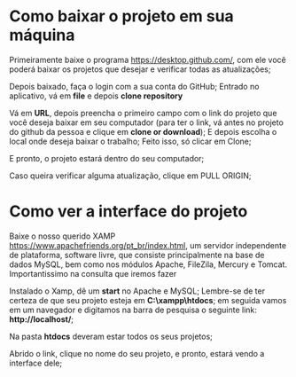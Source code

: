 # Como baixar o projeto em sua máquina

Primeiramente baixe o programa https://desktop.github.com/, com ele você
poderá baixar os projetos que desejar e verificar todas as atualizações;

Depois baixado, faça o login com a sua conta do GitHub;
Entrado no aplicativo, vá em **file** e depois **clone repository** 

Vá em **URL**, depois preencha o primeiro campo com o link do projeto que você
deseja baixar em seu computador (para ter o link, vá antes no projeto do github da pessoa
e clique em **clone or download**);
E depois escolha o local onde deseja baixar o trabalho;
Feito isso, só clicar em Clone;

E pronto, o projeto estará dentro do seu computador;

Caso queira verificar alguma atualização, clique em PULL ORIGIN;

# Como ver a interface do projeto

Baixe o nosso querido XAMP https://www.apachefriends.org/pt_br/index.html,
um servidor independente de plataforma, software livre, 
que consiste principalmente na base de dados MySQL, bem como nos módulos
Apache, FileZila, Mercury e Tomcat. Importantissimo na consulta que iremos fazer

Instalado o Xamp, dê um **start** no Apache e MySQL;
Lembre-se de ter certeza de que seu projeto esteja em **C:\xampp\htdocs**;
em seguida vamos em um navegador e digitamos na barra de pesquisa o seguinte link:
**http://localhost/**;

Na pasta **htdocs** deveram estar todos os seus projetos;

Abrido o link, clique no nome do seu projeto, e pronto, estará vendo a interface dele;




